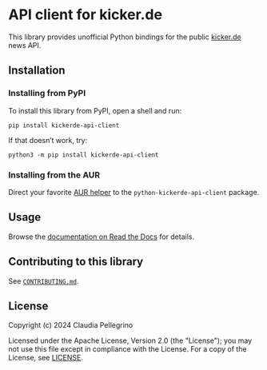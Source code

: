 # API client for kicker.de

This library provides unofficial Python bindings for the public
[kicker.de](https://kicker.de) news API.

## Installation

### Installing from PyPI

To install this library from PyPI, open a shell and run:

```shell
pip install kickerde-api-client
```

If that doesn’t work, try:

```shell
python3 -m pip install kickerde-api-client
```

### Installing from the AUR

Direct your favorite
[AUR helper](https://wiki.archlinux.org/title/AUR_helpers) to the
`python-kickerde-api-client` package.

## Usage

Browse the [documentation on Read the Docs](https://kickerde-api-client.readthedocs.io/en/stable/autoapi/kickerde_api_client/) for details.

## Contributing to this library

See [`CONTRIBUTING.md`](https://github.com/claui/kickerde-api-client/blob/main/CONTRIBUTING.md).

## License

Copyright (c) 2024 Claudia Pellegrino

Licensed under the Apache License, Version 2.0 (the "License");
you may not use this file except in compliance with the License.
For a copy of the License, see [LICENSE](LICENSE).
